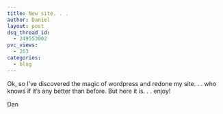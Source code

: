 ```yaml
---
title: New site. . .
author: Daniel
layout: post
dsq_thread_id:
  - 249553002
pvc_views:
  - 263
categories:
  - blog
---
```

<p>Ok, so I&#8217;ve discovered the magic of wordpress and redone my site. . . who knows if it&#8217;s any better than before.  But here it is. . . enjoy!</p>
<p>Dan</p>
